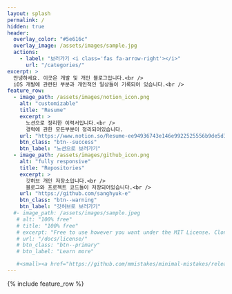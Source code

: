 ```yaml
---
layout: splash
permalink: /
hidden: true
header:
  overlay_color: "#5e616c"
  overlay_image: /assets/images/sample.jpg
  actions:
    - label: "보러가기 <i class='fas fa-arrow-right'></i>"
      url: "/categories/"
excerpt: >
  안녕하세요. 이곳은 개발 및 개인 블로그입니다.<br />
  iOS 개발에 관련된 부분과 개인적인 일상들이 기록되어 있습니다.<br />
feature_row:
  - image_path: /assets/images/notion_icon.png
    alt: "customizable"
    title: "Resume"
    excerpt: >
      노션으로 정리한 이력서입니다.<br />
      경력에 관한 모든부분이 정리되어있습니다.
    url: "https://www.notion.so/Resume-ee94936743e146e9922525556b9de5d3"
    btn_class: "btn--success"
    btn_label: "노션으로 보러가기"
  - image_path: /assets/images/github_icon.png
    alt: "fully responsive"
    title: "Repositories"
    excerpt: >
      깃허브 개인 저장소입니다.<br />
      블로그와 프로젝트 코드들이 저장되어있습니다.<br />
    url: "https://github.com/sanghyuk-e"
    btn_class: "btn--warning"
    btn_label: "깃허브로 보러가기"
  #- image_path: /assets/images/sample.jpeg
   # alt: "100% free"
   # title: "100% free"
   # excerpt: "Free to use however you want under the MIT License. Clone it, fork it, customize it... whatever!"
   # url: "/docs/license/"
   # btn_class: "btn--primary"
   # btn_label: "Learn more"  

   #<small><a href="https://github.com/mmistakes/minimal-mistakes/releases/tag/4.19.3">Latest release v4.19.3</a></small>
---
```


{% include feature_row %}
